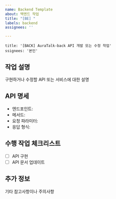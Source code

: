 ```yaml
---
name: Backend Template
about: 백엔드 작업
title: "[BE] "
labels: backend
assignees: ''

---
```


```
title: '[BACK] AuraTalk-back API 개발 또는 수정 작업'
ssignees: '본인'
```

## 작업 설명
구현하거나 수정할 API 또는 서비스에 대한 설명

## API 명세
- 엔드포인트:
- 메서드:
- 요청 파라미터:
- 응답 형식:

## 수행 작업 체크리스트
- [ ] API 구현
- [ ] API 문서 업데이트

## 추가 정보
기타 참고사항이나 주의사항
